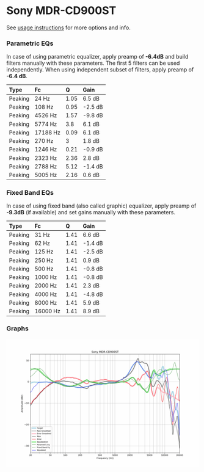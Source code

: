 # Sony MDR-CD900ST
See [usage instructions](https://github.com/jaakkopasanen/AutoEq#usage) for more options and info.

### Parametric EQs
In case of using parametric equalizer, apply preamp of **-6.4dB** and build filters manually
with these parameters. The first 5 filters can be used independently.
When using independent subset of filters, apply preamp of **-6.4 dB**.

| Type    | Fc       |    Q | Gain    |
|:--------|:---------|:-----|:--------|
| Peaking | 24 Hz    | 1.05 | 6.5 dB  |
| Peaking | 108 Hz   | 0.95 | -2.5 dB |
| Peaking | 4526 Hz  | 1.57 | -9.8 dB |
| Peaking | 5774 Hz  | 3.8  | 6.1 dB  |
| Peaking | 17188 Hz | 0.09 | 6.1 dB  |
| Peaking | 270 Hz   | 3    | 1.8 dB  |
| Peaking | 1246 Hz  | 0.21 | -0.9 dB |
| Peaking | 2323 Hz  | 2.36 | 2.8 dB  |
| Peaking | 2788 Hz  | 5.12 | -1.4 dB |
| Peaking | 5005 Hz  | 2.16 | 0.6 dB  |

### Fixed Band EQs
In case of using fixed band (also called graphic) equalizer, apply preamp of **-9.3dB**
(if available) and set gains manually with these parameters.

| Type    | Fc       |    Q | Gain    |
|:--------|:---------|:-----|:--------|
| Peaking | 31 Hz    | 1.41 | 6.6 dB  |
| Peaking | 62 Hz    | 1.41 | -1.4 dB |
| Peaking | 125 Hz   | 1.41 | -2.5 dB |
| Peaking | 250 Hz   | 1.41 | 0.9 dB  |
| Peaking | 500 Hz   | 1.41 | -0.8 dB |
| Peaking | 1000 Hz  | 1.41 | -0.8 dB |
| Peaking | 2000 Hz  | 1.41 | 2.3 dB  |
| Peaking | 4000 Hz  | 1.41 | -4.8 dB |
| Peaking | 8000 Hz  | 1.41 | 5.9 dB  |
| Peaking | 16000 Hz | 1.41 | 8.9 dB  |

### Graphs
![](./Sony%20MDR-CD900ST.png)